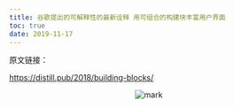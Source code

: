 ```yaml
---
title: 谷歌提出的可解释性的最新诠释 用可组合的构建块丰富用户界面
toc: true
date: 2019-11-17
---
```

原文链接：

https://distill.pub/2018/building-blocks/


<center>

![mark](http://images.iterate.site/blog/image/20191101/oBqbRhbFpxDG.png?imageslim)

</center>

